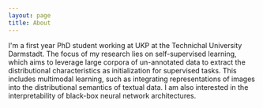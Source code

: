 ```yaml
---
layout: page
title: About
---
```


I'm a first year PhD student working at UKP at the Technichal University Darmstadt. The focus of my research lies on self-supervised learning, which aims to leverage large corpora of un-annotated data to extract the distributional characteristics as initialization for supervised tasks. This includes multimodal learning, such as integrating representations of images into the distributional semantics of textual data. I am also interested in the interpretability of black-box neural network architectures.  

